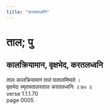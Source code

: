 ```yaml
---
title: "करतलध्वनि"
---
```


# ताल; पु
## कालक्रियामान, वृक्षभेद, करतलध्वनि
तालः कालक्रियामानं तालं पातालमिष्यते ।<br />वृक्षभेदः स्मृतस्तालस्तालः करतलध्वनिः ॥ ७० ॥<br />verse 1.1.1.70<br />page 0005

